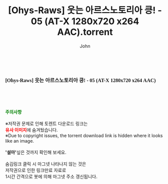 ﻿---
layout: post
title:  "[Ohys-Raws] 웃는 아르스노토리아 킁! - 05 (AT-X 1280x720 x264 AAC).torrent"
author: John
categories: [ 애니메이션 ]
tags: [  ]
image:  
description: "[Ohys-Raws] 웃는 아르스노토리아 킁! - 05 (AT-X 1280x720 x264 AAC) torrent 정보 공유"
toc: true
toc_sticky: true
---

<br>
<div class="view-img">
<a class="view_image" href="http://torrentmobile60.com/bbs/view_image.php?fn=%2Fdata%2Ffile%2Fani%2F3735182707_PKri12UX_248ad0e98703b8b65a4f53e847e1f2506540ebd0.jpg" target="_blank"><img alt="" class="img-tag" content="http://torrentmobile60.com/data/file/ani/3735182707_PKri12UX_248ad0e98703b8b65a4f53e847e1f2506540ebd0.jpg" itemprop="image" src="http://torrentmobile60.com/data/file/ani/3735182707_PKri12UX_248ad0e98703b8b65a4f53e847e1f2506540ebd0.jpg"/></a></div><div class="view-content" itemprop="description">
<p><span style="font-family:nanumsquareround;font-size:16px;font-weight:700;white-space:nowrap;background-color:rgb(255,255,255);">[Ohys-Raws] 웃는 아르스노토리아 킁! - 05 (AT-X 1280x720 x264 AAC)</span> </p> </div>
    
<br><br><br>
<p data-ke-size="size16"><b><span style="color: green;">주의사항</span></b><br /><br />※저작권 문제로 인해 토렌트 다운로드 링크는<br /><b><span style="color: red;">유사 이미지</span></b>에 숨겨뒀습니다.<br />※Due to copyright issues, the torrent download link is hidden where it looks like an image.<br /><br /><b>'설마'</b>싶은 것까지 확인해 보세요.<br /><br />숨김링크 클릭 시 마그넷 나타나지 않는 것은<br />저작권으로 인한 링크만료 자료로<br />1시간 간격으로 봇에 의해 마그넷 주소 갱신됩니다.</p>
